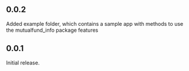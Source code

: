 ## 0.0.2

Added example folder, which contains a sample app with methods to use the mutualfund_info package features

## 0.0.1

Initial release.
